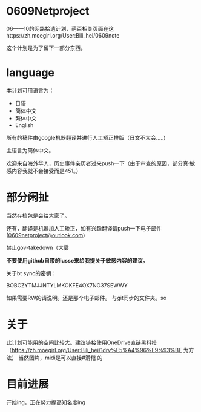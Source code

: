 # 0609Netproject
06——10的网路拾遗计划，萌百相关页面在这https://zh.moegirl.org/User:Bili_hei/0609note

这个计划是为了留下一部分东西。
# language
本计划可用语言为：

-  日语
-  简体中文
-  繁体中文
-  English

所有的稿件由google机器翻译并进行人工矫正排版（日文不太会.....)

主语言为简体中文。

欢迎来自海外华人，历史事件亲历者过来push一下（由于审查的原因，部分真·敏感内容我就不会接受而是451。）
# 部分闲扯
当然存档包是会给大家了。

还有，翻译是机器加人工矫正，如有兴趣翻译请push一下电子邮件(0609netproject@outlook.com)

禁止gov-takedown（大雾

**不要使用github自带的iusse来给我提关于敏感内容的建议。**

关于bt sync的密钥：

BOBCZYTMJJNTYLMKOKFE4OX7NG37SEWWY

如果需要RW的请说明。还是那个电子邮件。
与git同步的文件夹。so
# 关于
此计划可能用的空间比较大。建议链接使用OneDrive直链黑科技（https://zh.moegirl.org/User:Bili_hei/1drv%E5%A4%96%E9%93%BE 为方法）
当然图片，midi是可以直接#滑稽 的
# 目前进展
开始ing，正在努力提高知名度ing
